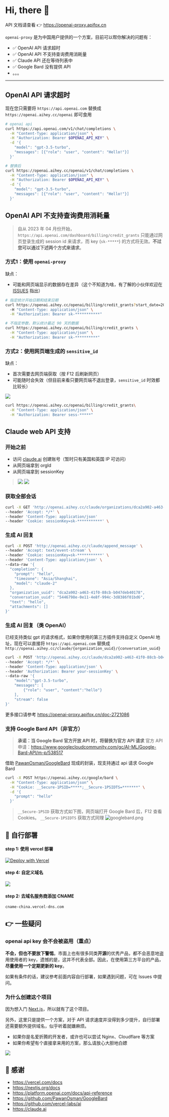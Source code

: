 # Hi, there 👋

API 文档请查看 👉 https://openai-proxy.apifox.cn

`openai-proxy` 是为中国用户提供的一个方案，目前可以帮你解决的问题有：

- ✅ OpenAI API 请求超时
- ✅ OpenAI API  不支持查询费用消耗量
- ✅ Claude API 还在等待列表中
- ✅ Google Bard 没有提供 API
- 。。。

---

## OpenAI API 请求超时

现在您只需要将 `https://api.openai.com` 替换成 `https://openai.aihey.cc/openai` 即可食用

```bash
# openai api
curl https://api.openai.com/v1/chat/completions \
  -H "Content-Type: application/json" \
  -H "Authorization: Bearer $OPENAI_API_KEY" \
  -d '{
    "model": "gpt-3.5-turbo",
    "messages": [{"role": "user", "content": "Hello!"}]
  }'

# 替换后
curl https://openai.aihey.cc/openai/v1/chat/completions \
  -H "Content-Type: application/json" \
  -H "Authorization: Bearer $OPENAI_API_KEY" \
  -d '{
    "model": "gpt-3.5-turbo",
    "messages": [{"role": "user", "content": "Hello!"}]
  }'
```

## OpenAI API  不支持查询费用消耗量

>  自从 2023 年 04 月份开始，`https://api.openai.com/dashboard/billing/credit_grants` 只能通过网页登录生成的 session id 来请求，而 key (`sk-*****`) 的方式将无效。**不过您可以通过下述两个方式来请求**。

### 方式1：使用 `openai-proxy`

缺点：
- 可能和网页端显示的数据存在差异（这个不知道为啥，有了解的小伙伴欢迎在 [ISSUES](https://github.com/UNICKCHENG/openai-proxy/issues) 指出）

```bash
# 指定统计开始日期和结束日期
curl https://openai.aihey.cc/openai/billing/credit_grants?start_date=2022-05-10&end_date=2023-05-10 \
  -H "Content-Type: application/json" \
  -H "Authorization: Bearer sk-***********"

# 不指定参数，默认统计最近 90 天的数据
curl https://openai.aihey.cc/openai/billing/credit_grants \
  -H "Content-Type: application/json" \
  -H "Authorization: Bearer sk-**********"
```

### 方式2：使用网页端生成的 `sensitive_id` 

缺点：
- 首次需要去网页端获取（按 F12 后刷新网页） 
- 可能随时会失效（但目前来看只要网页端不退出登录，`sensitive_id` 时效都比较长）

![](assets/openai.png)

```bash
curl https://openai.aihey.cc/openai/billing/credit_grants\
  -H "Content-Type: application/json" \
  -H "Authorization: Bearer sess-*****"
```

## Claude web API 支持

### 开始之前

- 访问 [claude.ai](https://claude.ai/) 创建账号（暂时只有美国和英国 IP 可访问）
- 从网页端拿到 orgId
- 从网页端拿到 sessionKey

> ![](assets/claude_org_id.png)
> ![](assets/claude_session.png)

### 获取全部会话

```bash
curl -X GET 'http://openai.aihey.cc/claude/organizations/dca2a902-a463-41f0-88cb-b047deb40178/chat_conversations' \
--header 'Accept: */*' \
--header 'Content-Type: application/json'
--header 'Cookie: sessionKey=sk-***********' \
```

### 生成 AI 回复
```bash
curl -X POST 'http://openai.aihey.cc/claude/append_message' \
--header 'Accept: text/event-stream' \
--header 'Cookie: sessionKey=sk-***********' \
--header 'Content-Type: application/json' \
--data-raw '{
  "completion": {
    "prompt": "hello",
    "timezone": "Asia/Shanghai",
    "model": "claude-2"
  },
  "organization_uuid": "dca2a902-a463-41f0-88cb-b047deb40178",
  "conversation_uuid": "5446798e-0e11-4e8f-994c-3d8386f01bd6",
  "text": "hello",
  "attachments": []
}'
```

### 生成 AI 回复（类 OpenAI）

已经支持类似 gpt 的请求格式，如果你使用的第三方插件支持自定义 OpenAI 地址，现在可以直接将 `https://api.openai.com` 替换成 `http://openai.aihey.cc/claude/{organization_uuid}/{conversation_uuid}`

```bash
curl -X POST 'http://openai.aihey.cc/claude/dca2a902-a463-41f0-88cb-b047deb40178/5446798e-0e11-4e8f-994c-3d8386f01bd6/v1/chat/completions' \
--header 'Accept: */*' \
--header 'Content-Type: application/json' \
--header 'Authorization: Bearer your-sessionKey' \
--data-raw '{
    "model":"gpt-3.5-turbo",
    "messages": [
        {"role": "user", "content":"hello"}
    ],
    "stream": false
}'
```

更多接口请参考 https://openai-proxy.apifox.cn/doc-2721086

### 支持 Google Bard API（非官方）

> **承诺：当 Google Bard 官方开放 API 时，将替换为官方 API 请求**
> 官方 API 申请：https://www.googlecloudcommunity.com/gc/AI-ML/Google-Bard-API/m-p/538517

借助 [PawanOsman/GoogleBard](https://github.com/PawanOsman/GoogleBard) 现成的封装，现支持通过 api 请求 Google Bard

```bash
curl -X POST https://openai.aihey.cc/google/bard \
  -H "Content-Type: application/json" \
  -H "Cookie: __Secure-1PSID=*****;__Secure-1PSIDTS=*******" \
  -d '{
    "prompt": "hello"
  }'
```

> `__Secure-1PSID` 获取方式如下图，网页端打开 Google Bard 后，F12 查看 Cookies。
> `__Secure-1PSIDTS` 获取方式同理
> ![googlebard.png](assets/googlebard.png)

## 🎉 自行部署

#### step 1: 使用 vercel 部署

[![Deploy with Vercel](https://vercel.com/button)](https://vercel.com/new/clone?demo-title=openai-proxy&repository-name=openai-proxy&repository-url=https://github.com/UNICKCHENG/openai-proxy&from=github)

#### step 4: 自定义域名

![](assets/vercel.png)

#### step 2: 去域名服务商添加 CNAME
```
cname-china.vercel-dns.com 
```

## 👉 一些疑问

### openai api key 会不会被盗用（重点）

**不会，但也不要放下警惕**。市面上也有很多同类**开源**的优秀产品，都不会恶意地盗用使用者的 key，遗憾的是，这并不代表全部。因此，在使用第三方平台的产品，**尽量使用一个定期更新的 key**。

如果有条件的话，建议参考前面内容自行部署，如果遇到问题，可在 Issues 中提问。

### 为什么创建这个项目

因为想入门 [Next.js](https://nextjs.org/docs)，所以就有了这个项目。

另外，这里只是提供一个方案，对于 API 请求速度并没得到多少提升，自行部署还需要额外提供域名，似乎听着就嫌麻烦。

- 如果你是名爱折腾的开发者，或许也可以尝试 Nginx、Cloudflare 等方案
- 如果你希望有个直接拿来用的方案，那么请放心大胆地白嫖

![](assets/support.jpg)


## 💖 感谢

- <https://vercel.com/docs>
- <https://nextjs.org/docs>
- <https://platform.openai.com/docs/api-reference>
- https://github.com/PawanOsman/GoogleBard
- https://github.com/vercel-labs/ai
- https://claude.ai
